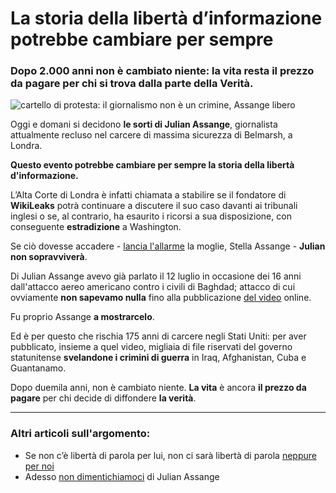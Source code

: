 # La storia della libertà d’informazione potrebbe cambiare per sempre

### Dopo 2.000 anni non è cambiato niente: la vita resta il prezzo da pagare per chi si trova dalla parte della Verità.

![cartello di protesta: il giornalismo non è un crimine, Assange libero](liberta-di-informazione-in-pericolo.jpeg)

Oggi e domani si decidono **le sorti di Julian Assange**, giornalista attualmente recluso nel carcere di massima sicurezza di Belmarsh, a Londra.

**Questo evento potrebbe cambiare per sempre la storia della libertà d'informazione.**

L’Alta Corte di Londra è infatti chiamata a stabilire se il fondatore di **WikiLeaks** potrà continuare a discutere il suo caso davanti ai tribunali inglesi o se, al contrario, ha esaurito i ricorsi a sua disposizione, con conseguente **estradizione** a Washington.

Se ciò dovesse accadere - [lancia l'allarme](https://www.ansa.it/sito/notizie/mondo/2024/02/19/la-moglie-di-assange-nel-caso-sullestradizione-si-decide-se-vivra-o-morra_1a6be6df-6daf-4881-8adb-e449c5c4d699.html) la moglie, Stella Assange - **Julian non sopravviverà**.

Di Julian Assange avevo già parlato il 12 luglio in occasione dei 16 anni dall'attacco aereo americano contro i civili di Baghdad; attacco di cui ovviamente **non sapevamo nulla** fino alla pubblicazione [del video](/articles/2024-06-27-assange-libero.html) online.

Fu proprio Assange **a mostrarcelo**.

Ed è per questo che rischia 175 anni di carcere negli Stati Uniti: per aver pubblicato, insieme a quel video, migliaia di file riservati del governo statunitense **svelandone i crimini di guerra** in Iraq, Afghanistan, Cuba e Guantanamo.

Dopo duemila anni, non è cambiato niente. **La vita** è ancora **il prezzo da pagare** per chi decide di diffondere **la verità**.

---

### Altri articoli sull'argomento:
- Se non c’è libertà di parola per lui, non ci sarà libertà di parola [neppure per noi](/articles/2024-05-23-liberate-assange-adesso.html)
- Adesso [non dimentichiamoci](/articles/2024-06-27-assange-libero.html) di Julian Assange